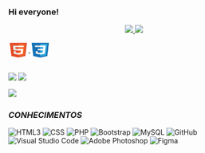 ### Hi everyone! ###
<div align="center">
  <a href="https://github.com/nathaliaalencastro">
  <img height="180em" src="https://github-readme-stats.vercel.app/api?username=nathaliaalencastro&show_icons=true&theme=blue_navy&include_all_commits=true&count_private=true"/>
  <img height="130em" src="https://github-readme-stats.vercel.app/api/top-langs/?username=nathaliaalencastro&layout=compact&langs_count=7&theme=blue_navy"/>
</div>
<div style="display: inline_block"><br>
  <img align="center" alt="n-HTML" height="30" width="40" src="https://raw.githubusercontent.com/devicons/devicon/master/icons/html5/html5-original.svg">
  <img align="center" alt="n-CSS" height="30" width="40" src="https://raw.githubusercontent.com/devicons/devicon/master/icons/css3/css3-original.svg">

</div>
  
  ##
  
<div> 
  <a href="https://www.instagram.com/alencastro._/" target="_blank"><img src="https://img.shields.io/badge/-Instagram-%23E4405F?style=for-the-badge&logo=instagram&logoColor=white" target="_blank"></a>
    <a href= "www.linkedin.com/in/nathalia-alencastro-151439240" target="_blank"><img src="https://img.shields.io/badge/-LinkedIn-%230077B5?style=for-the-badge&logo=linkedin&logoColor=white" target="_blank">

  <a href = "mailto:nathalia.alencastro00@gmail.com"><img src="https://img.shields.io/badge/-Gmail-%23333?style=for-the-badge&logo=gmail&logoColor=white" target="_blank"></a>
</div>
<h3 style="font-style:italic">CONHECIMENTOS</h3>

![HTML3](https://img.shields.io/badge/-HTML5-333333?style=flat&logo=HTML5)
![CSS](https://img.shields.io/badge/-CSS-333333?style=flat&logo=CSS3&logoColor=1572B6)
![PHP](https://img.shields.io/badge/-PHP-333333?style=flat&logo=php)
![Bootstrap](https://img.shields.io/badge/-Bootstrap-333333?style=flat&logo=bootstrap)
![MySQL](https://img.shields.io/badge/-MySQL-333333?style=flat&logo=mysql)
![GitHub](https://img.shields.io/badge/-GitHub-333333?style=flat&logo=github)
![Visual Studio Code](https://img.shields.io/badge/-Visual%20Studio%20Code-333333?style=flat&logo=visual-studio-code&logoColor=007ACC)
![Adobe Photoshop](https://img.shields.io/badge/-Adobe%20Photoshop-333333?style=flat&logo=adobe-photoshop&logoColor=007ACC)
![Figma](https://img.shields.io/badge/-Figma-333333?style=flat&logo=figma&logoColor=007ACC)

